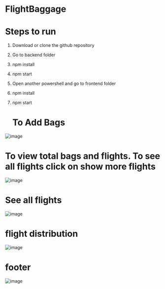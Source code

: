 # FlightBaggage

# Steps to run
 1. Download or clone the github repository
 2. Go to backend folder
 3. npm install
 4. npm start

 5. Open another powershell and go to frontend folder
 6. npm install
 7. npm start
    # To Add Bags
![image](https://github.com/nutankumari211/FlightBaggage/assets/31533479/f82cbf73-a66e-4d39-984f-892c27b0cf7f)

   # To view total bags and flights. To see all flights click on show more flights
![image](https://github.com/nutankumari211/FlightBaggage/assets/31533479/da970767-cc52-4e5e-8b98-b49bed3d464a)

#  See all flights
 ![image](https://github.com/nutankumari211/FlightBaggage/assets/31533479/2ccb0075-f28a-4467-b636-653eced8de1a)

# flight distribution
![image](https://github.com/nutankumari211/FlightBaggage/assets/31533479/8682f548-440d-4e85-a742-2c84f29e248b)

# footer
![image](https://github.com/nutankumari211/FlightBaggage/assets/31533479/2ab65bf4-93de-484f-ab64-a32579f0dfc6)


